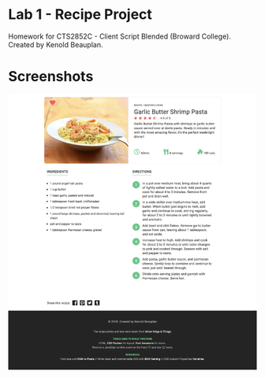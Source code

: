 # Lab 1 - Recipe Project
Homework for CTS2852C - Client Script Blended (Broward College). Created by Kenold Beauplan. 

# Screenshots
![Lab 1 Screenshot](/images/cts2852-lab1-desktop-screenshot.png "Lab 1 Screenshot")